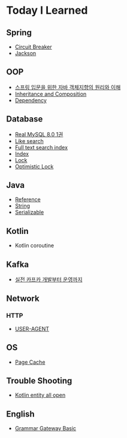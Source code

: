 # Today I Learned

## Spring

- [Circuit Breaker](https://github.com/JisuNa/TIL/blob/main/Spring/CircuitBreaker.md)
- [Jackson](https://github.com/JisuNa/TIL/blob/main/Spring/jackson.md)

## OOP

- [스프링 입문을 위한 자바 객체지향의 원리와 이해](https://github.com/JisuNa/TIL/tree/main/OOP/%EC%8A%A4%ED%94%84%EB%A7%81%20%EC%9E%85%EB%AC%B8%EC%9D%84%20%EC%9C%84%ED%95%9C%20%EC%9E%90%EB%B0%94%20%EA%B0%9D%EC%B2%B4%EC%A7%80%ED%96%A5%EC%9D%98%20%EC%9B%90%EB%A6%AC%EC%99%80%20%EC%9D%B4%ED%95%B4)
- [Inheritance and Composition](https://github.com/JisuNa/TIL/blob/main/OOP/Inheritance%20and%20Composition.md)
- [Dependency](https://github.com/JisuNa/TIL/blob/main/OOP/Dependency.md)

## Database

- [Real MySQL 8.0 1권](https://github.com/JisuNa/TIL/blob/main/Database/RealMySQL8.0-1.md)
- [Like search](https://github.com/JisuNa/TIL/blob/main/Database/Like-search.md)
- [Full text search index](https://github.com/JisuNa/TIL/blob/main/Database/Full-text-search-index.md)
- [Index](https://github.com/JisuNa/TIL/blob/main/Database/Index.md)
- [Lock](https://github.com/JisuNa/TIL/blob/main/Database/Lock.md)
- [Optimistic Lock](https://github.com/JisuNa/optimistic-lock#readme)

## Java

- [Reference](https://github.com/JisuNa/TIL/blob/main/Java/Reference.md)
- [String](https://github.com/JisuNa/TIL/blob/main/Java/String.md)
- [Serializable](https://github.com/JisuNa/TIL/blob/main/Java/Serializable.md)

## Kotlin

- Kotlin coroutine

## Kafka

- [실전 카프카 개발부터 운영까지](https://github.com/JisuNa/TIL/tree/main/kafka/%EC%8B%A4%EC%A0%84%20%EC%B9%B4%ED%94%84%EC%B9%B4%20%EA%B0%9C%EB%B0%9C%EB%B6%80%ED%84%B0%20%EC%9A%B4%EC%98%81%EA%B9%8C%EC%A7%80)

## Network

### HTTP

- [USER-AGENT](https://github.com/JisuNa/TIL/blob/main/Network/HTTP/UserAgent.md)

## OS

- [Page Cache]()

## Trouble Shooting

- [Kotlin entity all open](https://github.com/JisuNa/optimistic-lock)

## English
- [Grammar Gateway Basic](https://github.com/JisuNa/TIL/blob/main/English/Grammar%20Gateway%20Basic.md)
